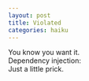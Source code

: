 ```yaml
---
layout: post
title: Violated
categories: haiku
---
```

You know you want it.      
Dependency injection:    
Just a little prick.  